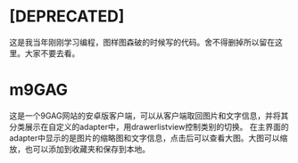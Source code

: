# [DEPRECATED]
这是我当年刚刚学习编程，图样图森破的时候写的代码。舍不得删掉所以留在这里。大家不要去看。

# m9GAG
这是一个9GAG网站的安卓版客户端，可以从客户端取回图片和文字信息，并将其分类展示在自定义的adapter中，用drawerlistview控制类别的切换。
在主界面的adapter中显示的是图片的缩略图和文字信息，点击后可以查看大图。大图可以缩放，也可以添加到收藏夹和保存到本地。
